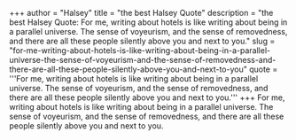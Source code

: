 +++
author = "Halsey"
title = "the best Halsey Quote"
description = "the best Halsey Quote: For me, writing about hotels is like writing about being in a parallel universe. The sense of voyeurism, and the sense of removedness, and there are all these people silently above you and next to you."
slug = "for-me-writing-about-hotels-is-like-writing-about-being-in-a-parallel-universe-the-sense-of-voyeurism-and-the-sense-of-removedness-and-there-are-all-these-people-silently-above-you-and-next-to-you"
quote = '''For me, writing about hotels is like writing about being in a parallel universe. The sense of voyeurism, and the sense of removedness, and there are all these people silently above you and next to you.'''
+++
For me, writing about hotels is like writing about being in a parallel universe. The sense of voyeurism, and the sense of removedness, and there are all these people silently above you and next to you.
